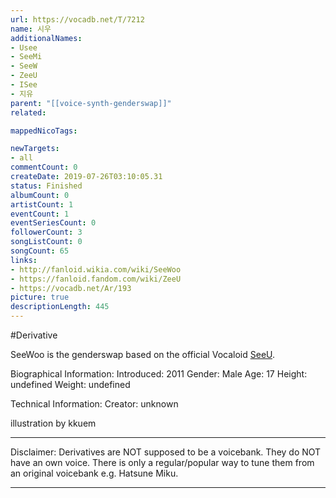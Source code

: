 ```yaml
---
url: https://vocadb.net/T/7212
name: 시우
additionalNames: 
- Usee
- SeeMi
- SeeW
- ZeeU
- ISee
- 지유
parent: "[[voice-synth-genderswap]]"
related:

mappedNicoTags:

newTargets:
- all
commentCount: 0
createDate: 2019-07-26T03:10:05.31
status: Finished
albumCount: 0
artistCount: 1
eventCount: 1
eventSeriesCount: 0
followerCount: 3
songListCount: 0
songCount: 65
links: 
- http://fanloid.wikia.com/wiki/SeeWoo
- https://fanloid.fandom.com/wiki/ZeeU
- https://vocadb.net/Ar/193
picture: true
descriptionLength: 445
---
```


#Derivative

SeeWoo is the genderswap based on the official Vocaloid [SeeU](https://vocadb.net/Ar/193).

Biographical Information:
Introduced: 2011
Gender: Male
Age: 17
Height: undefined
Weight: undefined

Technical Information:
Creator: unknown

illustration by kkuem
___
Disclaimer:
Derivatives are NOT supposed to be a voicebank. They do NOT have an own voice. There is only a regular/popular way to tune them from an original voicebank e.g. Hatsune Miku.

---

